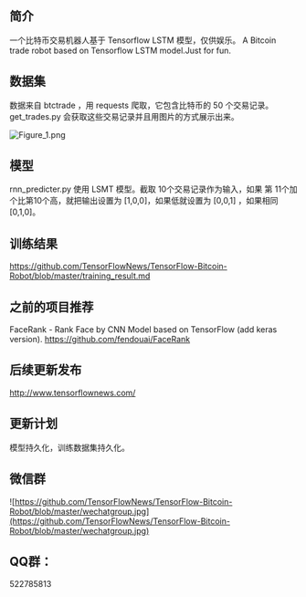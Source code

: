 ##  简介
一个比特币交易机器人基于 Tensorflow LSTM 模型，仅供娱乐。
A Bitcoin trade robot based on Tensorflow LSTM model.Just for fun.

##  数据集
数据来自 btctrade ，用 requests 爬取，它包含比特币的 50 个交易记录。
get_trades.py 会获取这些交易记录并且用图片的方式展示出来。

![Figure_1.png](http://upload-images.jianshu.io/upload_images/76451-ebba6dc707ab1658.png?imageMogr2/auto-orient/strip%7CimageView2/2/w/1240)

##  模型
rnn_predicter.py 使用  LSMT 模型。截取 10个交易记录作为输入，如果 第 11个加个比第10个高，就把输出设置为 [1,0,0]，如果低就设置为 [0,0,1] ，如果相同 [0,1,0]。

##  训练结果
https://github.com/TensorFlowNews/TensorFlow-Bitcoin-Robot/blob/master/training_result.md

##  之前的项目推荐
FaceRank - Rank Face by CNN Model based on TensorFlow (add keras version).
https://github.com/fendouai/FaceRank

## 后续更新发布
http://www.tensorflownews.com/

## 更新计划
模型持久化，训练数据集持久化。

## 微信群
![https://github.com/TensorFlowNews/TensorFlow-Bitcoin-Robot/blob/master/wechatgroup.jpg](https://github.com/TensorFlowNews/TensorFlow-Bitcoin-Robot/blob/master/wechatgroup.jpg)

## QQ群：
522785813